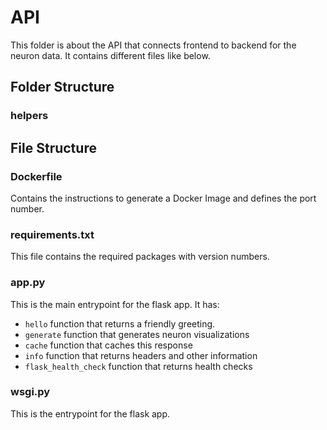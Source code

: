 # API

This folder is about the API that connects frontend to backend for the neuron data. It contains different files like below.

## Folder Structure

### helpers

## File Structure

### Dockerfile

Contains the instructions to generate a Docker Image and defines the port number. 

### requirements.txt

This file contains the required packages with version numbers.

### app.py

This is the main entrypoint for the flask app. It has:
* `hello` function that returns a friendly greeting.
* `generate` function that generates neuron visualizations
* `cache` function that caches this response
* `info` function that returns headers and other information
* `flask_health_check` function that returns health checks

### wsgi.py

This is the entrypoint for the flask app.
